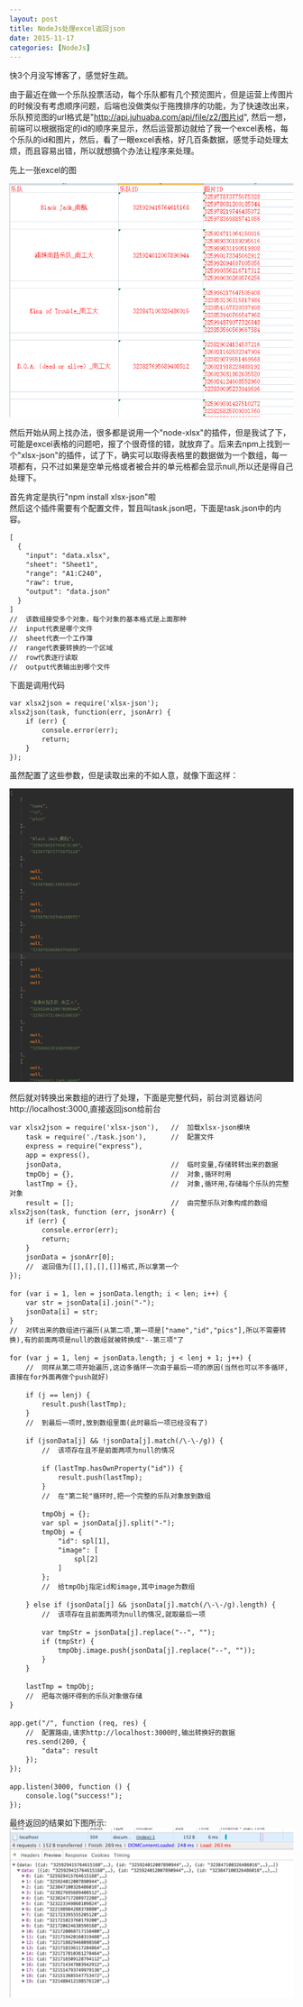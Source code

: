 ```yaml
---
layout: post
title: NodeJs处理excel返回json
date: 2015-11-17
categories: [NodeJs]
---
```


快3个月没写博客了，感觉好生疏。

由于最近在做一个乐队投票活动，每个乐队都有几个预览图片，但是运营上传图片的时候没有考虑顺序问题，后端也没做类似于拖拽排序的功能，为了快速改出来，乐队预览图的url格式是"http://api.juhuaba.com/api/file/z2/图片id",
然后一想，前端可以根据指定的id的顺序来显示，然后运营那边就给了我一个excel表格，每个乐队的id和图片，然后，看了一眼excel表格，好几百条数据，感觉手动处理太烦，而且容易出错，所以就想搞个办法让程序来处理。

先上一张excel的图

![](/imgs/excel-to-json.png)

然后开始从网上找办法，很多都是说用一个"node-xlsx"的插件，但是我试了下，可能是excel表格的问题吧，报了个很奇怪的错，就放弃了。后来去npm上找到一个"xlsx-json"的插件，试了下，确实可以取得表格里的数据做为一个数组，每一项都有，只不过如果是空单元格或者被合并的单元格都会显示null,所以还是得自己处理下。

首先肯定是执行"npm install xlsx-json"啦   
然后这个插件需要有个配置文件，暂且叫task.json吧，下面是task.json中的内容。

	[
	  {
	    "input": "data.xlsx",
	    "sheet": "Sheet1",
	    "range": "A1:C240",
	    "raw": true,
	    "output": "data.json"
	  }
	]
	//	该数组接受多个对象，每个对象的基本格式是上面那种
	//	input代表是哪个文件
	//	sheet代表一个工作簿
	//	range代表要转换的一个区域
	//	row代表逐行读取
	//	output代表输出到哪个文件

下面是调用代码

	var xlsx2json = require('xlsx-json');
	xlsx2json(task, function(err, jsonArr) {
	    if (err) {
	        console.error(err);
	        return;
	    }
	});

虽然配置了这些参数，但是读取出来的不如人意，就像下面这样：

![](/imgs/excel-to-json2.png)

然后就对转换出来数组的进行了处理，下面是完整代码，前台浏览器访问http://localhost:3000,直接返回json给前台

    var xlsx2json = require('xlsx-json'),   //  加载xlsx-json模块
        task = require('./task.json'),      //  配置文件
        express = require("express"),
        app = express(),
        jsonData,                           //  临时变量,存储转转出来的数据
        tmpObj = {},                        //  对象,循环时用
        lastTmp = {},                       //  对象,循环用,存储每个乐队的完整对象
        result = [];                        //  由完整乐队对象构成的数组
    xlsx2json(task, function (err, jsonArr) {
        if (err) {
            console.error(err);
            return;
        }
        jsonData = jsonArr[0];
        //  返回值为[[],[],[],[]]格式,所以拿第一个
    });
    
    for (var i = 1, len = jsonData.length; i < len; i++) {
        var str = jsonData[i].join("-");
        jsonData[i] = str;
    }
    //  对转出来的数组进行遍历(从第二项,第一项是["name","id","pics"],所以不需要转换),有的前面两项是null的数组就被转换成"--第三项"了
    
    for (var j = 1, lenj = jsonData.length; j < lenj + 1; j++) {
        //  同样从第二项开始遍历,这边多循环一次由于最后一项的原因(当然也可以不多循环,直接在for外面再做个push就好)
    
        if (j == lenj) {
            result.push(lastTmp);
        }
        //  到最后一项时,放到数组里面(此时最后一项已经没有了)
    
        if (jsonData[j] && !jsonData[j].match(/\-\-/g)) {
            //  该项存在且不是前面两项为null的情况
    
            if (lastTmp.hasOwnProperty("id")) {
                result.push(lastTmp);
            }
            //  在"第二轮"循环时,把一个完整的乐队对象放到数组
    
            tmpObj = {};
            var spl = jsonData[j].split("-");
            tmpObj = {
                "id": spl[1],
                "image": [
                    spl[2]
                ]
            };
            //  给tmpObj指定id和image,其中image为数组
    
        } else if (jsonData[j] && jsonData[j].match(/\-\-/g).length) {
            //  该项存在且前面两项为null的情况,就取最后一项
    
            var tmpStr = jsonData[j].replace("--", "");
            if (tmpStr) {
                tmpObj.image.push(jsonData[j].replace("--", ""));
            }
        }
    
        lastTmp = tmpObj;
        //  把每次循环得到的乐队对象做存储
    }
    
    app.get("/", function (req, res) {
        //  配置路由,请求http://localhost:3000时,输出转换好的数据
        res.send(200, {
            "data": result
        });
    });
    
    app.listen(3000, function () {
        console.log("success!");
    });

最终返回的结果如下图所示:    
![](/imgs/excel-to-json3.png)
